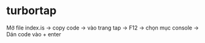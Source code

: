 # turbortap


Mở file index.is -> copy code -> vào trang tap -> F12 -> chọn mục console -> Dán code vào + enter
